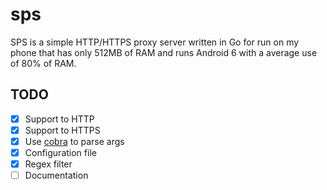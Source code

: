 # sps

SPS is a simple HTTP/HTTPS proxy server written in Go for run on my phone
that has only 512MB of RAM and runs Android 6 with a average use of 80%
of RAM.


## TODO

  - [x] Support to HTTP
  - [x] Support to HTTPS
  - [x] Use [cobra](http://cobra.dev) to parse args
  - [x] Configuration file
  - [x] Regex filter
  - [ ] Documentation
